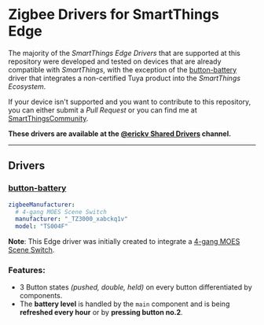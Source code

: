 # Zigbee Drivers for SmartThings Edge

The majority of the *SmartThings Edge Drivers* that are supported at this repository were developed and tested on devices that are already compatible with *SmartThings*, with the exception of the [button-battery](./button-battery) driver that integrates a non-certified Tuya product into the _SmartThings Ecosystem_.

If your device isn't supported and you want to contribute to this repository, you can either submit a _Pull Request_ or you can find me at [SmartThingsCommunity](https://community.smartthings.com/u/erickv/).

**These drivers are available at the **[@erickv Shared Drivers](https://api.smartthings.com/invite/Q1jP18n4oZML)** channel.**

---

## Drivers

### [button-battery](./button-battery)


```yaml
zigbeeManufacturer:
  # 4-gang MOES Scene Switch
  manufacturer: "_TZ3000_xabckq1v"
  model: "TS004F"
```
**Note**: This Edge driver was initially created to integrate a [4-gang MOES Scene Switch](https://es.aliexpress.com/item/1005001490468150.html?spm=a2g0o.productlist.0.0.30b57d144tWeK1&algo_pvid=2bf0c543-688c-4fc8-a087-e61d67a064a3&algo_exp_id=2bf0c543-688c-4fc8-a087-e61d67a064a3-3&pdp_ext_f=%7B%22sku_id%22%3A%2212000016323568282%22%7D&pdp_pi=-1%3B13.93%3B-1%3BUSD+1.31%40salePrice%3BUSD%3Bsearch-mainSearch).

### Features:

- 3 Button states *(pushed, double, held)* on every button differentiated by components.
- The **battery level** is handled by the `main` component and is being **refreshed every hour** or by **pressing button no.2**.

